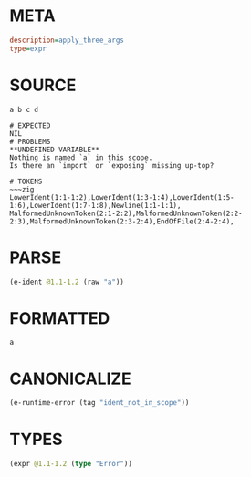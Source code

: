 # META
~~~ini
description=apply_three_args
type=expr
~~~
# SOURCE
~~~roc
a b c d
~~~
~~~
# EXPECTED
NIL
# PROBLEMS
**UNDEFINED VARIABLE**
Nothing is named `a` in this scope.
Is there an `import` or `exposing` missing up-top?

# TOKENS
~~~zig
LowerIdent(1:1-1:2),LowerIdent(1:3-1:4),LowerIdent(1:5-1:6),LowerIdent(1:7-1:8),Newline(1:1-1:1),
MalformedUnknownToken(2:1-2:2),MalformedUnknownToken(2:2-2:3),MalformedUnknownToken(2:3-2:4),EndOfFile(2:4-2:4),
~~~
# PARSE
~~~clojure
(e-ident @1.1-1.2 (raw "a"))
~~~
# FORMATTED
~~~roc
a
~~~
# CANONICALIZE
~~~clojure
(e-runtime-error (tag "ident_not_in_scope"))
~~~
# TYPES
~~~clojure
(expr @1.1-1.2 (type "Error"))
~~~

